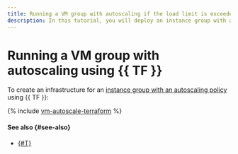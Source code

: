 ```yaml
---
title: Running a VM group with autoscaling if the load limit is exceeded via {{ TF }}
description: In this tutorial, you will deploy an instance group with an autoscaling policy to apply if the load limit is exceeded. The VM loading will be balanced using a network load balancer.
---
```


# Running a VM group with autoscaling using {{ TF }}


To create an infrastructure for an [instance group with an autoscaling policy](index.md) using {{ TF }}:

{% include [vm-autoscale-terraform](../../../_tutorials/infrastructure/vm-autoscale-terraform.md) %}

#### See also {#see-also}

* [{#T}](console.md)